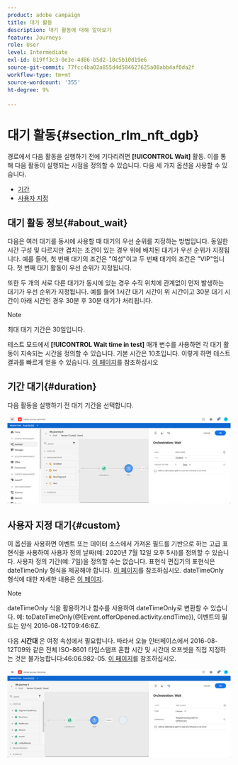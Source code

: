 ```yaml
---
product: adobe campaign
title: 대기 활동
description: 대기 활동에 대해 알아보기
feature: Journeys
role: User
level: Intermediate
exl-id: 819ff3c3-0e3e-4d86-b5d2-10c5b10d19e6
source-git-commit: 77fcc4ba02a855d4d584627625a08abb4af0da2f
workflow-type: tm+mt
source-wordcount: '355'
ht-degree: 9%

---
```


# 대기 활동{#section_rlm_nft_dgb}

경로에서 다음 활동을 실행하기 전에 기다리려면 **[!UICONTROL Wait]** 활동. 이를 통해 다음 활동이 실행되는 시점을 정의할 수 있습니다. 다음 세 가지 옵션을 사용할 수 있습니다.

* [기간](#duration)
* [사용자 지정](#custom)
  <!--* [Email send time optimization](#email_send_time_optimization)-->

## 대기 활동 정보{#about_wait}

다음은 여러 대기를 동시에 사용할 때 대기의 우선 순위를 지정하는 방법입니다. 동일한 시간 구성 및 다르지만 겹치는 조건이 있는 경우 위에 배치된 대기가 우선 순위가 지정됩니다. 예를 들어, 첫 번째 대기의 조건은 &quot;여성&quot;이고 두 번째 대기의 조건은 &quot;VIP&quot;입니다. 첫 번째 대기 활동이 우선 순위가 지정됩니다.

또한 두 개의 서로 다른 대기가 동시에 있는 경우 수직 위치에 관계없이 먼저 발생하는 대기가 우선 순위가 지정됩니다. 예를 들어 1시간 대기 시간이 위 시간이고 30분 대기 시간이 아래 시간인 경우 30분 후 30분 대기가 처리됩니다.

>[!NOTE]
>
>최대 대기 기간은 30일입니다.
>
>테스트 모드에서 **[!UICONTROL Wait time in test]** 매개 변수를 사용하면 각 대기 활동이 지속되는 시간을 정의할 수 있습니다. 기본 시간은 10초입니다. 이렇게 하면 테스트 결과를 빠르게 얻을 수 있습니다. [이 페이지](../building-journeys/testing-the-journey.md)를 참조하십시오

## 기간 대기{#duration}

다음 활동을 실행하기 전 대기 기간을 선택합니다.

![](../assets/journey55.png)

## 사용자 지정 대기{#custom}

이 옵션을 사용하면 이벤트 또는 데이터 소스에서 가져온 필드를 기반으로 하는 고급 표현식을 사용하여 사용자 정의 날짜(예: 2020년 7월 12일 오후 5시)를 정의할 수 있습니다. 사용자 정의 기간(예: 7일)을 정의할 수는 없습니다. 표현식 편집기의 표현식은 dateTimeOnly 형식을 제공해야 합니다. [이 페이지](../expression/expressionadvanced.md)를 참조하십시오. dateTimeOnly 형식에 대한 자세한 내용은 [이 페이지](../expression/data-types.md).

>[!NOTE]
>
>dateTimeOnly 식을 활용하거나 함수를 사용하여 dateTimeOnly로 변환할 수 있습니다. 예: toDateTimeOnly(@{Event.offerOpened.activity.endTime}), 이벤트의 필드는 양식 2016-08-12T09:46:6Z.
>
>다음 **시간대** 은 여정 속성에서 필요합니다. 따라서 오늘 인터페이스에서 2016-08-12T09와 같은 전체 ISO-8601 타임스탬프 혼합 시간 및 시간대 오프셋을 직접 지정하는 것은 불가능합니다:46:06.982-05. [이 페이지](../building-journeys/timezone-management.md)를 참조하십시오.

![](../assets/journey57.png)

<!--## Email send time optimization{#email_send_time_optimization}

>[!CAUTION]
>
>The email send time optimization capability is only available to customers who use the [Adobe Experience Platform Data Connector](https://docs.adobe.com/content/help/en/campaign-standard/using/developing/mapping-campaign-and-aep-data/aep-about-data-connector.html).

This type of wait uses a score calculated in the Adobe Experience Platform. The score calculates the propensity to click or open an email in the future based on past behavior. Note that the algorithm calculating the score needs a certain amount of data to work. As a result, when it does not have enough data, the default wait time will apply. At publication time, you’ll be notified that the default time applies.

>[!NOTE]
>
>The first event of your journey must have a namespace.
>
>This capability is only available after an **[!UICONTROL Email]** activity. You need to have Adobe Campaign Standard.

1. In the **[!UICONTROL Amount of time]** field, define the number of hours to consider to optimize email sending.
1. In the **[!UICONTROL Optimization type]** field, choose if the optimization should increase clicks or opens.
1. In the **[!UICONTROL Default time]** field, define the default time to wait if the predictive send time score is not available.

    >[!NOTE]
    >
    >Note that the send time score can be unavailable because there is not enough data to perform the calculation. In this case, you will be informed, at publication time, that the default time applies.

![](../assets/journey57bis.png)-->
